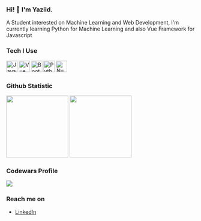 ### Hi! 👋 I'm Yaziid.

A Student interested on Machine Learning and Web Development, I'm currently learning Python for Machine Learning and also Vue Framework for Javascript

### Tech I Use
<a href="#"><img align="left" alt="JavaScript" title="JavaScript" width="30px" src="https://upload.wikimedia.org/wikipedia/commons/9/99/Unofficial_JavaScript_logo_2.svg" /></a>
<a href="#"><img align="left" alt="Vue" title="Vue" width="30px" src="https://upload.wikimedia.org/wikipedia/commons/9/95/Vue.js_Logo_2.svg" /></a>
<a href="#"><img align="left" alt="Bootstrap" title="Bootstrap" width="30px" src="https://upload.wikimedia.org/wikipedia/commons/b/b2/Bootstrap_logo.svg" /></a>
<a href="#"><img align="left" alt="Python" title="Python" width="30px" src="https://upload.wikimedia.org/wikipedia/commons/c/c3/Python-logo-notext.svg" /></a>
<a href="#"><img align="left" alt="Numpy" title="Numpy" width="30px" src="https://cdn.worldvectorlogo.com/logos/numpy-1.svg" /></a>
<br>
<br>

### Github Statistic
<p align="left">
  <img height="165em" src="https://github-readme-stats-eight-theta.vercel.app/api?username=bhayazeed&show_icons=true&theme=algolia&include_all_commits=true&count_private=true"/>
  <img height="165em" src="https://github-readme-stats-eight-theta.vercel.app/api/top-langs/?username=bhayazeed&layout=compact&langs_count=8&theme=algolia"/>
</a>
</p>

### Codewars Profile
<p align="left">
  <a href="https://www.codewars.com/users/azeed/stats" target="_blank">
    <img src="https://www.codewars.com/users/azeed/badges/large">
  </a>
</p>

### Reach me on
- <a href="https://www.linkedin.com/in/m-bhayaziid-amalin-b8839a2a0/">LinkedIn</a>


<!---
Bhayazeed/Bhayazeed is a ✨ special ✨ repository because its `README.md` (this file) appears on your GitHub profile.
You can click the Preview link to take a look at your changes.
--->
